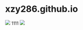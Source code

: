 # xzy286.github.io
<img src='https://i0.hdslb.com/bfs/archive/bf3c9ecd89994d9b2f984abfc3ce8b4286d4bc5a.png' />
1111
<img src="C:\Users\36254\Desktop\blog1\source\images\text.jpg" />
